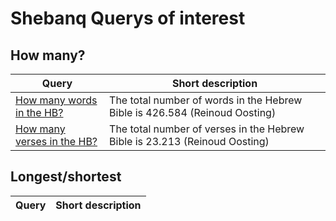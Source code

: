 # Shebanq Querys of interest

## How many?

Query | Short description
-- | --- 
[How many words in the HB?](https://shebanq.ancient-data.org/hebrew/query?version=2017&id=4275&page=1&mr=r&qw=q) | The total number of words in the Hebrew Bible is 426.584 (Reinoud Oosting)
[How many verses in the HB?](https://shebanq.ancient-data.org/hebrew/query?version=2017&id=89&page=1&mr=r&qw=q) | The total number of verses in the Hebrew Bible is 23.213 (Reinoud Oosting)

## Longest/shortest

Query | Short description
-- | --- 